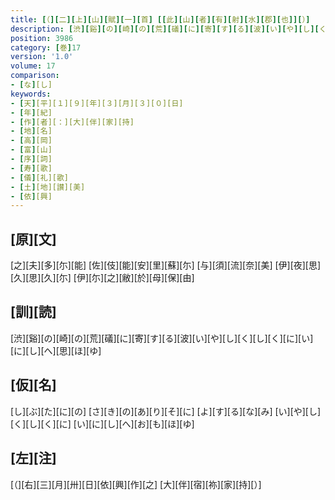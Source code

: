 ```yaml
---
title: [（][二][上][山][賦][一][首] [[此][山][者][有][射][水][郡][也]][）]
description: [渋][谿][の][崎][の][荒][礒][に][寄][す][る][波][い][や][し][く][し][く][に][い][に][し][へ][思][ほ][ゆ]
position: 3986
category: [巻]17
version: '1.0'
volume: 17
comparison:
- [な][し]
keywords:
- [天][平][１][９][年][３][月][３][０][日]
- [年][紀]
- [作][者][：][大][伴][家][持]
- [地][名]
- [高][岡]
- [富][山]
- [序][詞]
- [寿][歌]
- [儀][礼][歌]
- [土][地][讃][美]
- [依][興]
---
```


## [原][文]

[之][夫][多][尓][能] [佐][伎][能][安][里][蘇][尓] [与][須][流][奈][美] [伊][夜][思][久][思][久][尓] [伊][尓][之][敝][於][母][保][由]

## [訓][読]

[渋][谿][の][崎][の][荒][礒][に][寄][す][る][波][い][や][し][く][し][く][に][い][に][し][へ][思][ほ][ゆ]

## [仮][名]

[し][ぶ][た][に][の] [さ][き][の][あ][り][そ][に] [よ][す][る][な][み] [い][や][し][く][し][く][に] [い][に][し][へ][お][も][ほ][ゆ]

## [左][注]

[（][右][三][月][卅][日][依][興][作][之] [大][伴][宿][祢][家][持][）]
